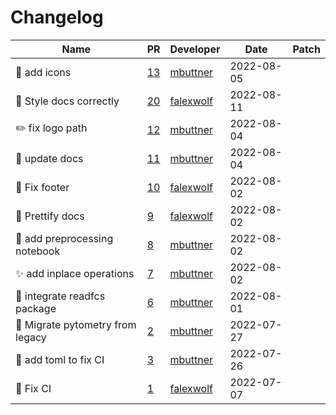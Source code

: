 # Changelog

<!-- prettier-ignore -->
Name | PR | Developer | Date | Patch
--- | --- | --- | --- | ---
:lipstick: add icons | [13](https://github.com/buettnerlab/pytometry/pull/13) | [mbuttner](https://github.com/mbuttner) | 2022-08-05 |
👷 Style docs correctly | [20](https://github.com/buettnerlab/pytometry/pull/20) | [falexwolf](https://github.com/falexwolf) | 2022-08-11 |
:pencil2: fix logo path | [12](https://github.com/buettnerlab/pytometry/pull/12) | [mbuttner](https://github.com/mbuttner) | 2022-08-04 |
:memo: update docs | [11](https://github.com/buettnerlab/pytometry/pull/11) | [mbuttner](https://github.com/mbuttner) | 2022-08-04 |
📝 Fix footer | [10](https://github.com/buettnerlab/pytometry/pull/10) | [falexwolf](https://github.com/falexwolf) | 2022-08-02 |
👷 Prettify docs | [9](https://github.com/buettnerlab/pytometry/pull/9) | [falexwolf](https://github.com/falexwolf) | 2022-08-02 |
📝 add preprocessing notebook | [8](https://github.com/buettnerlab/pytometry/pull/8) | [mbuttner](https://github.com/mbuttner) | 2022-08-02 |
✨ add inplace operations | [7](https://github.com/buettnerlab/pytometry/pull/7) | [mbuttner](https://github.com/mbuttner) | 2022-08-02 |
🎨 integrate readfcs package | [6](https://github.com/buettnerlab/pytometry/pull/6) | [mbuttner](https://github.com/mbuttner) | 2022-08-01 |
🚚 Migrate pytometry from legacy | [2](https://github.com/buettnerlab/pytometry/pull/2) | [mbuttner](https://github.com/mbuttner) | 2022-07-27 |
:bug: add toml to fix CI | [3](https://github.com/buettnerlab/pytometry/pull/3) | [mbuttner](https://github.com/mbuttner) | 2022-07-26 |
💚 Fix CI | [1](https://github.com/laminlabs/pytometry/pull/1) | [falexwolf](https://github.com/falexwolf) | 2022-07-07 |
